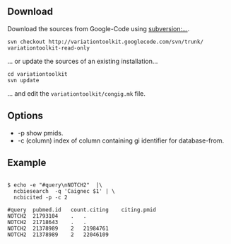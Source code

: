 


## Download ##
Download the sources from Google-Code using [subversion:...](http://subversion.apache.org/).
```
svn checkout http://variationtoolkit.googlecode.com/svn/trunk/ variationtoolkit-read-only
```
... or update the sources of an existing installation...
```
cd variationtoolkit
svn update
```
... and edit the `variationtoolkit/congig.mk` file.

## Options ##

  * -p show pmids.
  * -c (column) index of column containing gi identifier for database-from.


## Example ##



```

$ echo -e "#query\nNOTCH2"  |\
  ncbiesearch  -q 'Caignec $1' | \
  ncbicited -p -c 2

#query	pubmed.id	count.citing	citing.pmid
NOTCH2	21793104	.	.
NOTCH2	21718643	.	.
NOTCH2	21378989	2	21984761
NOTCH2	21378989	2	22046109
```




